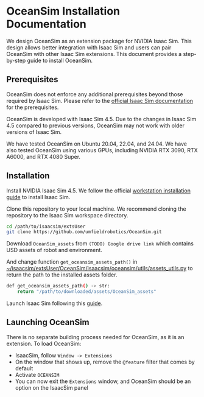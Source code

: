 # OceanSim Installation Documentation
We design OceanSim as an extension package for NVIDIA Isaac Sim. This design allows better integration with Isaac Sim and users can pair OceanSim with other Isaac Sim extensions. This document provides a step-by-step guide to install OceanSim.

## Prerequisites
OceanSim does not enforce any additional prerequisites beyond those required by Isaac Sim. Please refer to the [official Isaac Sim documentation](https://docs.isaacsim.omniverse.nvidia.com/latest/installation/requirements.html#system-requirements) for the prerequisites.

OceanSim is developed with Isaac Sim 4.5. Due to the changes in Isaac Sim 4.5 compared to previous versions, OceanSim may not work with older versions of Isaac Sim.

We have tested OceanSim on Ubuntu 20.04, 22.04, and 24.04. We have also tested OceanSim using various GPUs, including NVIDIA RTX 3090, RTX A6000, and RTX 4080 Super.

## Installation
Install NVIDIA Isaac Sim 4.5. We follow the official [workstation installation guide](https://docs.isaacsim.omniverse.nvidia.com/latest/installation/install_workstation.html) to install Isaac Sim.

Clone this repository to your local machine. We recommend cloning the repository to the Isaac Sim workspace directory.
```bash
cd /path/to/isaacsim/extsUser
git clone https://github.com/umfieldrobotics/OceanSim.git
```

Download `OceanSim_assets` from `(TODO) Google drive link` which contains USD assets of robot and environment.

And change function `get_oceansim_assets_path()` in [~/isaacsim/extsUser/OceanSim/isaacsim/oceansim/utils/assets_utils.py](../../isaacsim/oceansim/utils/assets_utils.py) to return the path to the installed assets folder.
```bash
def get_oceansim_assets_path() -> str:
    return "/path/to/downloaded/assets/OceanSim_assets"
```

Launch Isaac Sim following this [guide](https://docs.isaacsim.omniverse.nvidia.com/latest/installation/install_workstation.html#isaac-sim-short-app-selector).

## Launching OceanSim
There is no separate building process needed for OceanSim, as it is an extension. To load OceanSim: 
- IsaacSim, follow `Window -> Extensions`
- On the window that shows up, remove the `@feature` filter that comes by default
- Activate `OCEANSIM`
- You can now exit the `Extensions` window, and OceanSim should be an option on the IsaacSim panel
